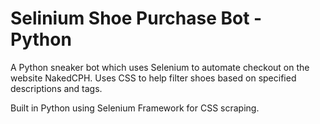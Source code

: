 # Selinium Shoe Purchase Bot - Python
A Python sneaker bot which uses Selenium to automate checkout on the website NakedCPH. Uses CSS to help filter shoes based on specified descriptions and tags.

Built in Python using Selenium Framework for CSS scraping.
